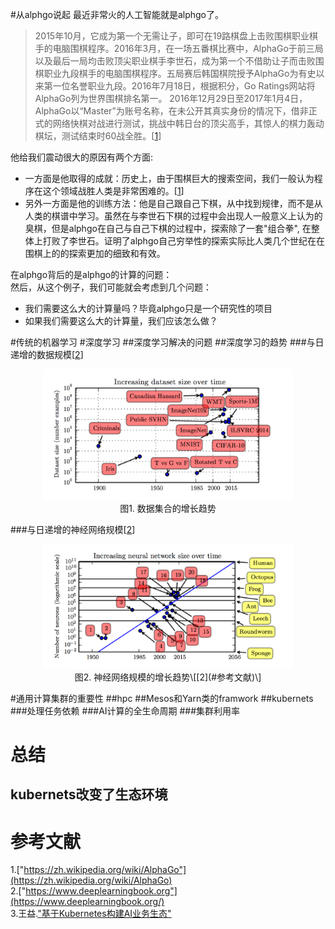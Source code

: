 #从alphgo说起
最近非常火的人工智能就是alphgo了。
>2015年10月，它成为第一个无需让子，即可在19路棋盘上击败围棋职业棋手的电脑围棋程序。2016年3月，在一场五番棋比赛中，AlphaGo于前三局以及最后一局均击败顶尖职业棋手李世石，成为第一个不借助让子而击败围棋职业九段棋手的电脑围棋程序。五局赛后韩国棋院授予AlphaGo为有史以来第一位名誉职业九段。2016年7月18日，根据积分，Go Ratings网站将AlphaGo列为世界围棋排名第一。 2016年12月29日至2017年1月4日，AlphaGo以“Master”为账号名称，在未公开其真实身份的情况下，借非正式的网络快棋对战进行测试，挑战中韩日台的顶尖高手，其惊人的棋力轰动棋坛，测试结束时60战全胜。\[[1](#参考文献)\]   

他给我们震动很大的原因有两个方面:

 * 一方面是他取得的成就：历史上，由于围棋巨大的搜索空间，我们一般认为程序在这个领域战胜人类是非常困难的。\[[1](#参考文献)\] 
 * 另外一方面是他的训练方法：他是自己跟自己下棋，从中找到规律，而不是从人类的棋谱中学习。虽然在与李世石下棋的过程中会出现人一般意义上认为的臭棋，但是alphgo在自己与自己下棋的过程中，探索除了一套"组合拳", 在整体上打败了李世石。证明了alphgo自己穷举性的探索实际比人类几个世纪在在围棋上的的探索更加的细致和有效。

在alphgo背后的是alphgo的计算的问题：   
然后，从这个例子，我们可能就会考虑到几个问题：  

 * 我们需要这么大的计算量吗？毕竟alphgo只是一个研究性的项目
 * 如果我们需要这么大的计算量，我们应该怎么做？  

#传统的机器学习
#深度学习
##深度学习解决的问题
##深度学习的趋势
###与日递增的数据规模\[[2](#参考文献)\]
<p align="center">
<img src="images/increasing_data.png" width="400px"><br/>
图1. 数据集合的增长趋势
</p>  

###与日递增的神经网络规模\[[2](#参考文献)\]
<p align="center">
<img src="images/increasing_model_size.png" width="400px"><br/>
图2. 神经网络规模的增长趋势\[[2](#参考文献)\]
</p>

#通用计算集群的重要性
##hpc
##Mesos和Yarn类的framwork
##kubernets
###处理任务依赖
###AI计算的全生命周期
###集群利用率
 
# 总结
## kubernets改变了生态环境

# 参考文献
1.["https://zh.wikipedia.org/wiki/AlphaGo"](https://zh.wikipedia.org/wiki/AlphaGo)  
2.["https://www.deeplearningbook.org"](https://www.deeplearningbook.org/)  
3.王益.["基于Kubernetes构建AI业务生态"](http://www.infoq.com/cn/presentations/building-ai-business-ecosystem-based-on-kubernetes?utm_source=infoq&utm_campaign=user_page&utm_medium=link)